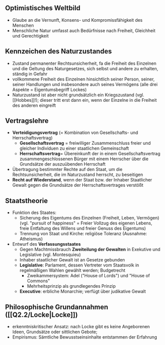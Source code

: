 ## Optimistisches Weltbild
- Glaube an die Vernunft, Konsens- und Kompromissfähigkeit des Menschen
- Menschliche Natur umfasst auch Bedürfnisse nach Freiheit, Gleichheit und Gerechtigkeit
## Kennzeichen des Naturzustandes
- Zustand permanenter Rechtsunsicherheit, fa die Freiheit des Einzelnen und die Geltung des Naturgesetzes, sich selbst und andere zu erhalten, ständig in Gefahr
- vollkommene Freiheit des Einzelnen hinsichtlich seiner Person, seiner, seiner Handlungen und insbesondere auch seines Vermögens (alle drei Aspekte = Eigentumsbegriff Lockes)
- Naturzustand ist aber nicht grundsätzlich ein Kriegszustand (vgl. [[Hobbes]]!); dieser tritt erst dann ein, wenn der Einzelne in die Freiheit des anderen eingreift
## Vertragslehre
- **Verteidigungsvertrag** (= Kombination von Gesellschafts- und Herrschaftsvertrag)
	- **Gesellschaftsvertrag** = freiwilliger Zusammenschluss freier und gleicher Individuen zu einer staatlichen Gemeinschaft
	- **Herrschaftsvertrag**= Übereinkunft der in einem Gesellschaftsvertrag zusammengeschlossenen Bürger mit einem Herrscher über die Grundsätze der auszuübenden Herrschaft
- Übertragung bestimmter Rechte auf den Staat, um die Rechtsunsicherheit, die im Naturzustand herrscht, zu beseitigen
- **Recht auf Wiederstand**, wenn der Staat bzw. der Inhaber Staatlicher Gewalt gegen die Grundsätze der Herrschaftsvertrages verstößt
## Staatstheorie
- Funktion des Staates:
	- Sicherung des Eigentums des Einzelnen (Freiheit, Leben, Vermögen) (vgl. "pursuit of happiness" = Freier Vollzug des eigenen Lebens, freie Entfaltung des Willens und freier Genuss des Eigentums)
	- Trennung von Staat und Kirche: religiöse Toleranz (Ausnahme: Atheismus)
- Entwurf des **Verfassungsstaates**
	- Gegen Machtmissbrauch **Zweiteilung der Gewalten** in Exekutive und Legislative (vgl. Montesquieu)
	- Inhaber staatlicher Gewalt ist an Gesetze gebunden
	- **Legislative**: Parlament, dessen Vertreter vom Staatsvolk in regelmäßigen Wahlen gewählt werden; Budgetrecht
		- Zweikammersystem: Adel ("House of Lords") und "House of Commons"
		- Mehrheitsprinzip als grundlegendes Prinzip
	- **Executive**: erbliche Monarchie; verfügt über judikative Gewalt
## Philosophische Grundannahmen ([[Q2.2/Locke|Locke]])
- erkenntniskritischer Ansatz: nach Locke gibt es keine Angeborenen Ideen, Grundsätze oder sittlichen Gebote;
- Empirismus: Sämtliche Bewusstseinsinhalte entstammen der Erfahrung